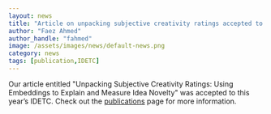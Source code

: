 ```yaml
---
layout: news
title: "Article on unpacking subjective creativity ratings accepted to IDETC 2018"
author: "Faez Ahmed"
author_handle: "fahmed"
image: /assets/images/news/default-news.png
category: news
tags: [publication,IDETC]
---
```


Our article entitled "Unpacking Subjective Creativity Ratings: Using Embeddings to Explain and Measure Idea Novelty" was accepted to this year’s IDETC. Check out the [publications](/papers/) page for more information.
